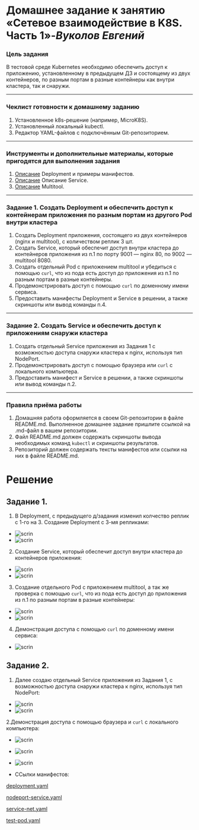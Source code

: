 # **Домашнее задание к занятию «Сетевое взаимодействие в K8S. Часть 1»**-***Вуколов Евгений***
 
### Цель задания
 
В тестовой среде Kubernetes необходимо обеспечить доступ к приложению, установленному в предыдущем ДЗ и состоящему из двух контейнеров, по разным портам в разные контейнеры как внутри кластера, так и снаружи.
 
------
 
### Чеклист готовности к домашнему заданию
 
1. Установленное k8s-решение (например, MicroK8S).
2. Установленный локальный kubectl.
3. Редактор YAML-файлов с подключённым Git-репозиторием.
 
------
 
### Инструменты и дополнительные материалы, которые пригодятся для выполнения задания
 
1. [Описание](https://kubernetes.io/docs/concepts/workloads/controllers/deployment/) Deployment и примеры манифестов.
2. [Описание](https://kubernetes.io/docs/concepts/services-networking/service/) Описание Service.
3. [Описание](https://github.com/wbitt/Network-MultiTool) Multitool.
 
------
 
### Задание 1. Создать Deployment и обеспечить доступ к контейнерам приложения по разным портам из другого Pod внутри кластера
 
1. Создать Deployment приложения, состоящего из двух контейнеров (nginx и multitool), с количеством реплик 3 шт.
2. Создать Service, который обеспечит доступ внутри кластера до контейнеров приложения из п.1 по порту 9001 — nginx 80, по 9002 — multitool 8080.
3. Создать отдельный Pod с приложением multitool и убедиться с помощью `curl`, что из пода есть доступ до приложения из п.1 по разным портам в разные контейнеры.
4. Продемонстрировать доступ с помощью `curl` по доменному имени сервиса.
5. Предоставить манифесты Deployment и Service в решении, а также скриншоты или вывод команды п.4.
 
------
 
### Задание 2. Создать Service и обеспечить доступ к приложениям снаружи кластера
 
1. Создать отдельный Service приложения из Задания 1 с возможностью доступа снаружи кластера к nginx, используя тип NodePort.
2. Продемонстрировать доступ с помощью браузера или `curl` с локального компьютера.
3. Предоставить манифест и Service в решении, а также скриншоты или вывод команды п.2.
 
------
 
### Правила приёма работы
 
1. Домашняя работа оформляется в своем Git-репозитории в файле README.md. Выполненное домашнее задание пришлите ссылкой на .md-файл в вашем репозитории.
2. Файл README.md должен содержать скриншоты вывода необходимых команд `kubectl` и скриншоты результатов.
3. Репозиторий должен содержать тексты манифестов или ссылки на них в файле README.md.


# **Решение**


## **Задание 1.**

1. В Deployment, с предыдущего д/задания изменил колчество реплик с 1-го на 3. Создание Deployment с 3-мя репликами:

- ![scrin](https://github.com/Evgenii-379/1.4-1.4.md/blob/main/Снимок%20экрана%202025-03-15%20143030.png)
- ![scrin](https://github.com/Evgenii-379/1.4-1.4.md/blob/main/Снимок%20экрана%202025-03-15%20143103.png)

2. Создание Service, который обеспечит доступ внутри кластера до контейнеров приложения:

- ![scrin](https://github.com/Evgenii-379/1.4-1.4.md/blob/main/Снимок%20экрана%202025-03-15%20144831.png)
- ![scrin](https://github.com/Evgenii-379/1.4-1.4.md/blob/main/Снимок%20экрана%202025-03-15%20144702.png)

3. Создание отдельного Pod с приложением multitool, а так же проверка с помощью `curl`, что из пода есть доступ до приложения из п.1 по разным портам в разные контейнеры:

- ![scrin](https://github.com/Evgenii-379/1.4-1.4.md/blob/main/Снимок%20экрана%202025-03-15%20150958.png)
- ![scrin](https://github.com/Evgenii-379/1.4-1.4.md/blob/main/Снимок%20экрана%202025-03-15%20151108.png)

4. Демонстрация доступа с помощью `curl` по доменному имени сервиса:

- ![scrin](https://github.com/Evgenii-379/1.4-1.4.md/blob/main/Снимок%20экрана%202025-03-15%20151713.png)


## **Задание 2.**

1. Далее создаю отдельный Service приложения из Задания 1, с возможностью доступа снаружи кластера к nginx, используя тип NodePort:

- ![scrin](https://github.com//Evgenii-379/1.4-1.4.md/blob/main/Снимок%20экрана%202025-03-15%20211028.png)
- ![scrin](https://github.com//Evgenii-379/1.4-1.4.md/blob/main/Снимок%20экрана%202025-03-15%20211047.png)

2.Демонстрация доступа с помощью браузера и `curl` с локального компьютера:

- ![scrin](https://github.com/Evgenii-379/1.4-1.4.md/blob/main/Снимок%20экрана%202025-03-15%20211909.png)
- ![scrin](https://github.com/Evgenii-379/1.4-1.4.md/blob/main/Снимок%20экрана%202025-03-15%20211924.png)
- ![scrin](https://github.com/Evgenii-379/1.4-1.4.md/blob/main/Снимок%20экрана%202025-03-15%20211433.png)

- ССылки манифестов:

[deployment.yaml](https://github.com/Evgenii-379/1.4-1.4.md/blob/main/config_yml/deployment.yaml)

[nodeport-service.yaml](https://github.com/Evgenii-379/1.4-1.4.md/blob/main/config_yml/nodeport-service.yaml)

[service-net.yaml](https://github.com/Evgenii-379/1.4-1.4.md/blob/main/config_yml/service-net.yaml)

[test-pod.yaml](https://github.com/Evgenii-379/1.4-1.4.md/blob/main/config_yml/test-pod.yaml)





















































